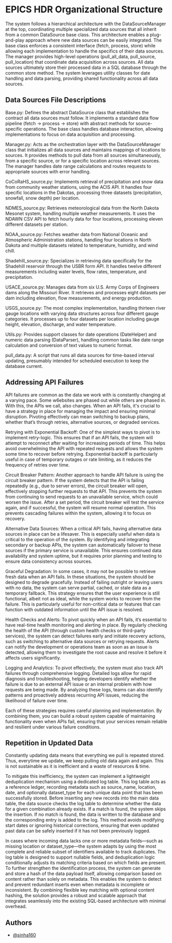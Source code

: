 
# EPICS HDR Organizational Structure

The system follows a hierarchical architecture with the DataSourceManager at the top, coordinating multiple specialized data sources that all inherit from a common DataSource base class. This architecture enables a plug-and-play approach where new data sources can be easily integrated. The base class enforces a consistent interface (fetch, process, store) while allowing each implementation to handle the specifics of their data sources. The manager provides high-level operations (pull_all_data, pull_source, pull_location) that coordinate data acquisition across sources. All data sources ultimately store their processed data in a SQL database through the common store method. The system leverages utility classes for date handling and data parsing, providing shared functionality across all data sources.
## Data Sources File Descriptions

Base.py: Defines the abstract DataSource class that establishes the contract all data sources must follow. It implements a standard data flow pipeline (fetch → process → store) with abstract methods for source-specific operations. The base class handles database interaction, allowing implementations to focus on data acquisition and processing.

Manager.py: Acts as the orchestration layer with the DataSourceManager class that initializes all data sources and maintains mappings of locations to sources. It provides methods to pull data from all sources simultaneously, from a specific source, or for a specific location across relevant sources. The manager handles date range calculations and routes requests to appropriate sources with error handling.

CoCoRaHS_source.py: Implements retrieval of precipitation and snow data from community weather stations, using the ACIS API. It handles four specific locations in the Dakotas, processing three datasets (precipitation, snowfall, snow depth) per location.

NDMES_source.py: Retrieves meteorological data from the North Dakota Mesonet system, handling multiple weather measurements. It uses the NDAWN CSV API to fetch hourly data for four locations, processing eleven different datasets per station.

NOAA_source.py: Fetches weather data from National Oceanic and Atmospheric Administration stations, handling four locations in North Dakota and multiple datasets related to temperature, humidity, and wind chill.

Shadehill_source.py: Specializes in retrieving data specifically for the Shadehill reservoir through the USBR form API. It handles twelve different measurements including water levels, flow rates, temperature, and precipitation.

USACE_source.py: Manages data from six U.S. Army Corps of Engineers dams along the Missouri River. It retrieves and processes eight datasets per dam including elevation, flow measurements, and energy production.

USGS_source.py: The most complex implementation, handling thirteen river gauge locations with varying data structures across four different gauge categories. It processes up to four datasets per location including gauge height, elevation, discharge, and water temperature.

Utils.py: Provides support classes for date operations (DateHelper) and numeric data parsing (DataParser), handling common tasks like date range calculation and conversion of text values to numeric format.

pull_data.py: A script that runs all data sources for time-based interval updating, presumably intended for scheduled execution to keep the database current.
## Addressing API Failures

API failures are common as the data we work with is constantly changing at a varying pace. Some w6ebsites are phased out while others are phased in. With this, the APIs we call, also changes. When an API fails, it's crucial to have a strategy in place for managing the impact and ensuring minimal disruption. Pivoting effectively can mean switching to backup plans, whether that’s through retries, alternative sources, or degraded services.

Retrying with Exponential Backoff: One of the simplest ways to pivot is to implement retry-logic. This ensures that if an API fails, the system will attempt to reconnect after waiting for increasing periods of time. This helps avoid overwhelming the API with repeated requests and allows the system some time to recover before retrying. Exponential backoff is particularly useful in case of temporary outages or rate limiting, as it reduces the frequency of retries over time.

Circuit Breaker Pattern: Another approach to handle API failure is using the circuit breaker pattern. If the system detects that the API is failing repeatedly (e.g., due to server errors), the circuit breaker will open, effectively stopping further requests to that API. This prevents the system from continuing to send requests to an unavailable service, which could worsen the issue. After a set period, the circuit breaker will test the service again, and if successful, the system will resume normal operation. This prevents cascading failures within the system, allowing it to focus on recovery.

Alternative Data Sources: When a critical API fails, having alternative data sources in place can be a lifesaver. This is especially useful when data is critical to the operation of the system. By identifying and integrating secondary or backup APIs, the system can automatically failover to these sources if the primary service is unavailable. This ensures continued data availability and system uptime, but it requires prior planning and testing to ensure data consistency across sources.

Graceful Degradation: In some cases, it may not be possible to retrieve fresh data when an API fails. In these situations, the system should be designed to degrade gracefully. Instead of failing outright or leaving users with no data, the system can serve partial, cached, or stale data as a temporary fallback. This strategy ensures that the user experience is still functional, albeit not as ideal, while the system works to recover from the failure. This is particularly useful for non-critical data or features that can function with outdated information until the API issue is resolved.

Health Checks and Alerts: To pivot quickly when an API fails, it’s essential to have real-time health monitoring and alerting in place. By regularly checking the health of the API (through custom health checks or third-party services), the system can detect failures early and initiate recovery actions, such as switching to alternative data sources or retrying requests. Alerts can notify the development or operations team as soon as an issue is detected, allowing them to investigate the root cause and resolve it before it affects users significantly.

Logging and Analytics: To pivot effectively, the system must also track API failures through comprehensive logging. Detailed logs allow for rapid diagnosis and troubleshooting, helping developers identify whether the failure is due to an external API issue or an internal problem with how requests are being made. By analyzing these logs, teams can also identify patterns and proactively address recurring API issues, reducing the likelihood of failure over time.

Each of these strategies requires careful planning and implementation. By combining them, you can build a robust system capable of maintaining functionality even when APIs fail, ensuring that your services remain reliable and resilient under various failure conditions.
## Repetition in Updated Data

Constantly updating data means that everything we pull is repeated stored. Thus, everytime we update, we keep pulling old data again and again. This is not sustainable as it is inefficient and a waste of resources & time. 

To mitigate this inefficiency, the system can implement a lightweight deduplication mechanism using a dedicated log table. This log table acts as a reference ledger, recording metadata such as source_name, location, date, and optionally dataset_type for each unique data point that has been successfully stored. Before inserting any new records into the main data table, the data source checks the log table to determine whether the data for a given combination already exists. If a match is found, the system skips the insertion. If no match is found, the data is written to the database and the corresponding entry is added to the log. This method avoids modifying start dates or ignoring historical corrections, ensuring that even updated past data can be safely inserted if it has not been previously logged.

In cases where incoming data lacks one or more metadata fields—such as missing location or dataset_type—the system adapts by using the most complete and reliable subset of identifiers available to track duplicates. The log table is designed to support nullable fields, and deduplication logic conditionally adjusts its matching criteria based on which fields are present. To further strengthen the identification process, the system can generate and store a hash of the data payload itself, allowing comparison based on content rather than solely on metadata. This enables the system to detect and prevent redundant inserts even when metadata is incomplete or inconsistent. By combining flexible key matching with optional content hashing, the solution provides a robust and scalable approach that integrates seamlessly into the existing SQL-based architecture with minimal overhead.

## Authors

- [@sinha160](https://www.github.com/sinha160)

